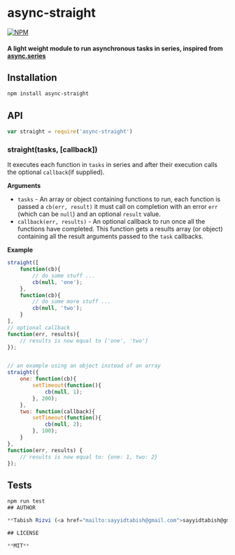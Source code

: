 # **async-straight**

[![NPM](https://nodei.co/npm/logger-one.png)](https://nodei.co/npm/async-straight/)

#### **A light weight module to run asynchronous tasks in series, inspired from [async.series](https://github.com/caolan/async/blob/v1.5.2/README.md#seriestasks-callback)**


## Installation

```sh
npm install async-straight
```

## API


```js
var straight = require('async-straight')
```

### straight(tasks, [callback])

It executes each function in `tasks` in series and after their execution calls the optional `callback`(if supplied).

__Arguments__

* `tasks` - An array or object containing functions to run, each function is passed
  a `cb(err, result)` it must call on completion with an error `err` (which can
  be `null`) and an optional `result` value.
* `callback(err, results)` - An optional callback to run once all the functions
  have completed. This function gets a results array (or object) containing all
  the result arguments passed to the `task` callbacks.


__Example__

```js
straight([
    function(cb){
        // do some stuff ...
        cb(null, 'one');
    },
    function(cb){
        // do some more stuff ...
        cb(null, 'two');
    }
],
// optional callback
function(err, results){
    // results is now equal to ['one', 'two']
});


// an example using an object instead of an array
straight({
    one: function(cb){
        setTimeout(function(){
            cb(null, 1);
        }, 200);
    },
    two: function(callback){
        setTimeout(function(){
            cb(null, 2);
        }, 100);
    }
},
function(err, results) {
    // results is now equal to: {one: 1, two: 2}
});
```
## Tests

```js
npm run test
## AUTHOR

**Tabish Rizvi (<a href="mailto:sayyidtabish@gmail.com">sayyidtabish@gmail.com</a>)**

## LICENSE

**MIT**

